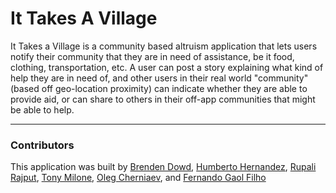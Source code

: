 # It Takes A Village
It Takes a Village is a community based altruism application that lets users notify their community that they are in need of assistance, be it food, clothing, transportation, etc. A user can post a story explaining what kind of help they are in need of, and other users in their real world "community" (based off geo-location proximity) can indicate whether they are able to provide aid, or can share to others in their off-app communities that might be able to help. 
_______________

### Contributors
This application was built by [Brenden Dowd](https://github.com/brendenrdowd), [Humberto Hernandez](https://github.com/WiFiCowboy), [Rupali Rajput](https://github.com/rupir), [Tony Milone](https://github.com/tomilone), [Oleg Cherniaev](https://github.com/anotherchester), and [Fernando Gaol Filho](https://github.com/fernandogaol)

